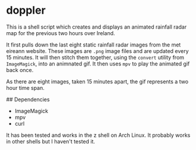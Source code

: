 # doppler

This is a shell script which creates and displays an animated rainfall radar map for the previous two hours over Ireland. 

It first pulls down the last eight static rainfall radar images from the met eireann website. These images are `.png` image files and are updated every 15 minutes. It will then stitch them together, using the `convert` utility from `ImageMagick`, into an animnated gif. It then uses `mpv` to play the animated gif back once. 

As there are eight images, taken 15 minutes apart, the gif represents a two hour time span. 

## Dependencies
* ImageMagick
* mpv
* curl

It has been tested and works in the z shell on Arch Linux. It probably works in other shells but I haven't tested it. 
